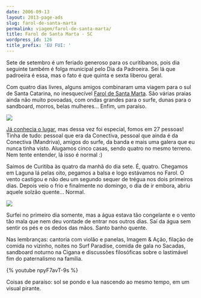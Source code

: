 ```yaml
---
date: 2006-09-13
layout: 2013-page-ads
slug: farol-de-santa-marta
permalink: viagem/farol-de-santa-marta/
title: Farol de Santa Marta - SC
wordpress_id: 126
title_prefix: 'EU FUI: '
---
```


Sete de setembro é um feriado generoso para os curitibanos, pois dia seguinte também é folga municipal pelo Dia da Padroeira. Sei lá que padroeira é essa, mas o fato é que quinta e sexta liberou geral.

Com quatro dias livres, alguns amigos combinaram uma viagem para o sul de Santa Catarina, no inesquecível [Farol de Santa Marta](http://www.wikimapia.org/#y=-28603226&x=-48816671&z=16&l=0&m=a&v=2). São várias praias ainda não muito povoadas, com ondas grandes para o surfe, dunas para o sandboard, morros, belas mulheres... Enfim, um paraíso.

![](http://aurelio.net/wp/wp-content/uploads/2006/09/farol-1.jpg)

[Já conhecia o lugar](http://aurelio.net/viagem/farol-imbituba/), mas dessa vez foi especial, fomos em 27 pessoas! Tinha de tudo: pessoal que era da Conectiva, pessoal que ainda é da Conectiva (Mandriva), amigos do surfe, da banda e mais uma galera que eu nunca tinha visto. Alugamos cinco casas, sendo quatro no mesmo terreno. Nem tente entender, lá isso é normal :)

Saímos de Curitiba às quatro da manhã do dia sete. É, quatro. Chegamos em Laguna lá pelas oito, pegamos a balsa e logo estávamos no Farol. O vento castigou e não deu um segundo sequer de trégua nos dois primeiros dias. Depois veio o frio e finalmente no domingo, o dia de ir embora, abriu aquele solzão quente... Normal.

![](http://aurelio.net/wp/wp-content/uploads/2006/09/farol-2.jpg)

Surfei no primeiro dia somente, mas a água estava tão congelante e o vento tão mala que nem deu vontade de entrar nos outros dias. Saí da água sem sentir os pés e os dedos das mãos. Santo banho quente.

Nas lembranças: cantoria com violão e panelas, Imagem & Ação, filação de comida no vizinho, noites no Surf Paradise, comida de gala no Sacadas, sandboard noturno na Cigana e discussões filosóficas sobre o lastimável fim do paternalismo na família.

{% youtube npyF7avT-9s %}

Coisas de paraíso: sol se pondo e lua nascendo ao mesmo tempo, em um visual pirante.
